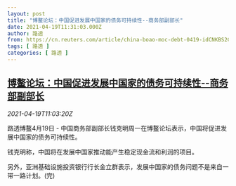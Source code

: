 ```yaml
---
layout: post
title: "博鳌论坛：中国促进发展中国家的债务可持续性--商务部副部长"
date: 2021-04-19T11:31:03.000Z
author: 路透
from: https://cn.reuters.com/article/china-boao-moc-debt-0419-idCNKBS2C616L
tags: [ 路透 ]
categories: [ 路透 ]
---
```

<!--1618831863000-->
[博鳌论坛：中国促进发展中国家的债务可持续性--商务部副部长](https://cn.reuters.com/article/china-boao-moc-debt-0419-idCNKBS2C616L)
------

<div>
<div><i>2021-04-19T11:03:20Z</i></div><p>路透博鳌4月19日 - 中国商务部副部长钱克明周一在博鳌论坛表示，中国将促进发展中国家的债务可持续性。</p><p>钱克明称，中国将在发展中国家推动能产生稳定现金流和利润的项目。</p><p>另外，亚洲基础设施投资银行行长金立群表示，发展中国家的债务问题不是来自一带一路计划。(完)</p>
</div>
